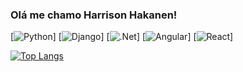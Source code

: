 ### Olá me chamo Harrison Hakanen!

[![Python](https://img.shields.io/badge/Python-3776AB?style=for-the-badge&logo=python&logoColor=white)]
[![Django](https://img.shields.io/badge/Django-092E20?style=for-the-badge&logo=django&logoColor=white)]
[![.Net](https://img.shields.io/badge/.NET-5C2D91?style=for-the-badge&logo=.net&logoColor=white)]
[![Angular](https://img.shields.io/badge/Angular-DD0031?style=for-the-badge&logo=angular&logoColor=white)]
[![React](https://img.shields.io/badge/React-20232A?style=for-the-badge&logo=react&logoColor=61DAFB)]

[![Top Langs](https://github-readme-stats.vercel.app/api/top-langs/?username=HarrisonHakanen&layout=compact)](https://github.com/anuraghazra/github-readme-stats)
